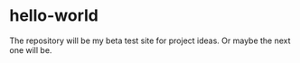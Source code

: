 # hello-world
The repository will be my beta test site for project ideas. Or maybe the next one will be. 
